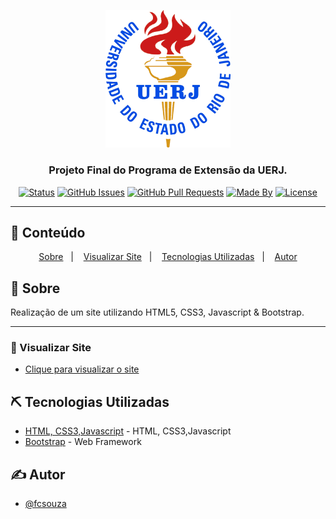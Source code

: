 <p align="center">
  <a href="" rel="noopener">
 <img width=200px src=".github/logo.png" alt="Project logo"></a>
</p>

<h3 align="center">Projeto Final do Programa de Extensão da UERJ.</h3>

<div align="center">

[![Status](https://img.shields.io/badge/status-active-success.svg)]()
[![GitHub Issues](https://img.shields.io/github/languages/count/fcsouza/Projeto-UERJ)]()
[![GitHub Pull Requests](https://img.shields.io/github/last-commit/fcsouza/Projeto-UERJ)]()
[![Made By](https://img.shields.io/badge/Made%20By-Fabricio%20Cavalcante-brightgreen)]()
[![License](https://img.shields.io/badge/license-MIT-blue.svg)](/LICENSE)

</div>

---

## 📝 Conteúdo
<p align="center">
<a href="#about">Sobre</a>&nbsp;&nbsp;&nbsp;|&nbsp;&nbsp;&nbsp;
<a href="#installing">Visualizar Site</a>&nbsp;&nbsp;&nbsp;|&nbsp;&nbsp;&nbsp;
<a href="#built_using">Tecnologias Utilizadas</a>&nbsp;&nbsp;&nbsp;|&nbsp;&nbsp;&nbsp;
<a href="#authors">Autor</a>
</p>


## 🧐 Sobre <a name = "about"></a>
Realização de um site utilizando HTML5, CSS3, Javascript & Bootstrap. 
  
---

### :nut_and_bolt: Visualizar Site <a name = "installing"></a>

- [Clique para visualizar o site](https://fcsouza.github.io/Projeto-UERJ/)

## ⛏️ Tecnologias Utilizadas <a name = "built_using"></a>

- [HTML, CSS3,Javascript]() - HTML, CSS3,Javascript
- [Bootstrap](https://getbootstrap.com/) - Web Framework

## ✍️ Autor <a name = "authors"></a>

- [@fcsouza](https://github.com/fcsouza)
